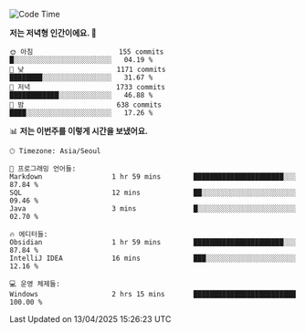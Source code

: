  <!--START_SECTION:waka-->
![Code Time](http://img.shields.io/badge/Code%20Time-537%20hrs%2022%20mins-blue)

**저는 저녁형 인간이에요. 🦉** 

```text
🌞 아침                     155 commits         █░░░░░░░░░░░░░░░░░░░░░░░░   04.19 % 
🌆 낮　                     1171 commits        ████████░░░░░░░░░░░░░░░░░   31.67 % 
🌃 저녁                     1733 commits        ████████████░░░░░░░░░░░░░   46.88 % 
🌙 밤　                     638 commits         ████░░░░░░░░░░░░░░░░░░░░░   17.26 % 
```


📊 **저는 이번주를 이렇게 시간을 보냈어요.** 

```text
🕑︎ Timezone: Asia/Seoul

💬 프로그래밍 언어들: 
Markdown                 1 hr 59 mins        ██████████████████████░░░   87.84 % 
SQL                      12 mins             ██░░░░░░░░░░░░░░░░░░░░░░░   09.46 % 
Java                     3 mins              █░░░░░░░░░░░░░░░░░░░░░░░░   02.70 % 

🔥 에디터들: 
Obsidian                 1 hr 59 mins        ██████████████████████░░░   87.84 % 
IntelliJ IDEA            16 mins             ███░░░░░░░░░░░░░░░░░░░░░░   12.16 % 

💻 운영 체제들: 
Windows                  2 hrs 15 mins       █████████████████████████   100.00 % 
```


 Last Updated on 13/04/2025 15:26:23 UTC
<!--END_SECTION:waka-->
